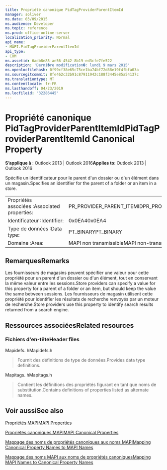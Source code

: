 ```yaml
---
title: Propriété canonique PidTagProviderParentItemId
manager: soliver
ms.date: 03/09/2015
ms.audience: Developer
ms.topic: reference
ms.prod: office-online-server
localization_priority: Normal
api_name:
- MAPI.PidTagProviderParentItemId
api_type:
- COM
ms.assetid: 6adb8e85-ae56-4542-8b19-ed3cfe7fe522
description: 'Derni�re modification�: lundi 9 mars 2015'
ms.openlocfilehash: 0f99cf38e65c75ce1ba74bf72d88e19f4fbfa03a
ms.sourcegitcommit: 8fe462c32b91c87911942c188f3445e85a54137c
ms.translationtype: MT
ms.contentlocale: fr-FR
ms.lasthandoff: 04/23/2019
ms.locfileid: "32286445"
---
```

# <a name="pidtagproviderparentitemid-canonical-property"></a><span data-ttu-id="ac095-103">Propriété canonique PidTagProviderParentItemId</span><span class="sxs-lookup"><span data-stu-id="ac095-103">PidTagProviderParentItemId Canonical Property</span></span>

  
  
<span data-ttu-id="ac095-104">**S’applique à** : Outlook 2013 | Outlook 2016</span><span class="sxs-lookup"><span data-stu-id="ac095-104">**Applies to**: Outlook 2013 | Outlook 2016</span></span> 
  
<span data-ttu-id="ac095-105">Spécifie un identificateur pour le parent d'un dossier ou d'un élément dans un magasin.</span><span class="sxs-lookup"><span data-stu-id="ac095-105">Specifies an identifier for the parent of a folder or an item in a store.</span></span>
  
|||
|:-----|:-----|
|<span data-ttu-id="ac095-106">Propriétés associées :</span><span class="sxs-lookup"><span data-stu-id="ac095-106">Associated properties:</span></span>  <br/> |<span data-ttu-id="ac095-107">PR_PROVIDER_PARENT_ITEMID</span><span class="sxs-lookup"><span data-stu-id="ac095-107">PR_PROVIDER_PARENT_ITEMID</span></span>  <br/> |
|<span data-ttu-id="ac095-108">Identificateur :</span><span class="sxs-lookup"><span data-stu-id="ac095-108">Identifier:</span></span>  <br/> |<span data-ttu-id="ac095-109">0x0EA4</span><span class="sxs-lookup"><span data-stu-id="ac095-109">0x0EA4</span></span>  <br/> |
|<span data-ttu-id="ac095-110">Type de données :</span><span class="sxs-lookup"><span data-stu-id="ac095-110">Data type:</span></span>  <br/> |<span data-ttu-id="ac095-111">PT_BINARY</span><span class="sxs-lookup"><span data-stu-id="ac095-111">PT_BINARY</span></span>  <br/> |
|<span data-ttu-id="ac095-112">Domaine :</span><span class="sxs-lookup"><span data-stu-id="ac095-112">Area:</span></span>  <br/> |<span data-ttu-id="ac095-113">MAPI non transmissible</span><span class="sxs-lookup"><span data-stu-id="ac095-113">MAPI non-transmittable</span></span>  <br/> |
   
## <a name="remarks"></a><span data-ttu-id="ac095-114">Remarques</span><span class="sxs-lookup"><span data-stu-id="ac095-114">Remarks</span></span>

<span data-ttu-id="ac095-115">Les fournisseurs de magasins peuvent spécifier une valeur pour cette propriété pour un parent d'un dossier ou d'un élément, tout en conservant la même valeur entre les sessions.</span><span class="sxs-lookup"><span data-stu-id="ac095-115">Store providers can specify a value for this property for a parent of a folder or an item, but should keep the value the same between sessions.</span></span> <span data-ttu-id="ac095-116">Les fournisseurs de magasin utilisent cette propriété pour identifier les résultats de recherche renvoyés par un moteur de recherche.</span><span class="sxs-lookup"><span data-stu-id="ac095-116">Store providers use this property to identify search results returned from a search engine.</span></span>
  
## <a name="related-resources"></a><span data-ttu-id="ac095-117">Ressources associées</span><span class="sxs-lookup"><span data-stu-id="ac095-117">Related resources</span></span>

### <a name="header-files"></a><span data-ttu-id="ac095-118">Fichiers d'en-tête</span><span class="sxs-lookup"><span data-stu-id="ac095-118">Header files</span></span>

<span data-ttu-id="ac095-119">Mapidefs. h</span><span class="sxs-lookup"><span data-stu-id="ac095-119">Mapidefs.h</span></span>
  
> <span data-ttu-id="ac095-120">Fournit des définitions de type de données.</span><span class="sxs-lookup"><span data-stu-id="ac095-120">Provides data type definitions.</span></span>
    
<span data-ttu-id="ac095-121">Mapitags. h</span><span class="sxs-lookup"><span data-stu-id="ac095-121">Mapitags.h</span></span>
  
> <span data-ttu-id="ac095-122">Contient les définitions des propriétés figurant en tant que noms de substitution.</span><span class="sxs-lookup"><span data-stu-id="ac095-122">Contains definitions of properties listed as alternate names.</span></span>
    
## <a name="see-also"></a><span data-ttu-id="ac095-123">Voir aussi</span><span class="sxs-lookup"><span data-stu-id="ac095-123">See also</span></span>



[<span data-ttu-id="ac095-124">Propriétés MAPI</span><span class="sxs-lookup"><span data-stu-id="ac095-124">MAPI Properties</span></span>](mapi-properties.md)
  
[<span data-ttu-id="ac095-125">Propriétés canoniques MAPI</span><span class="sxs-lookup"><span data-stu-id="ac095-125">MAPI Canonical Properties</span></span>](mapi-canonical-properties.md)
  
[<span data-ttu-id="ac095-126">Mappage des noms de propriétés canoniques aux noms MAPI</span><span class="sxs-lookup"><span data-stu-id="ac095-126">Mapping Canonical Property Names to MAPI Names</span></span>](mapping-canonical-property-names-to-mapi-names.md)
  
[<span data-ttu-id="ac095-127">Mappage des noms MAPI aux noms de propriétés canoniques</span><span class="sxs-lookup"><span data-stu-id="ac095-127">Mapping MAPI Names to Canonical Property Names</span></span>](mapping-mapi-names-to-canonical-property-names.md)

